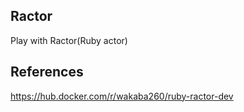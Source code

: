 ## Ractor

Play with Ractor(Ruby actor)

## References

https://hub.docker.com/r/wakaba260/ruby-ractor-dev
